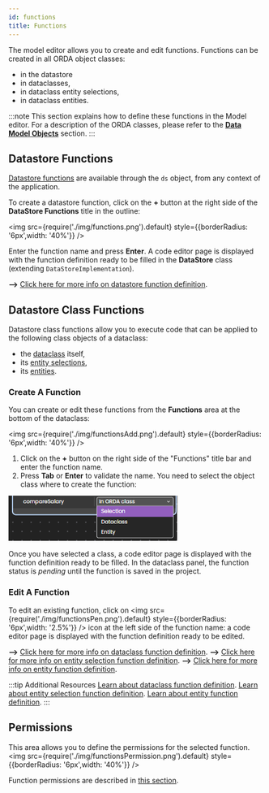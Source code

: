 ```yaml
---
id: functions
title: Functions
---
```


The model editor allows you to create and edit functions. Functions can be created in all ORDA object classes:

- in the datastore
- in dataclasses,
- in dataclass entity selections,
- in dataclass entities.

:::note
This section explains how to define these functions in the Model editor. For a description of the ORDA classes, please refer to the [**Data Model Objects**](../../../QodlyinCloud/qodlyScript/guides/data-model.md) section.
:::

## Datastore Functions

[Datastore functions](../../../QodlyinCloud/qodlyScript/guides/data-model.md#datastoreimplementation-class) are available through the `ds` object, from any context of the application.

To create a datastore function, click on the **+** button at the right side of the **DataStore Functions** title in the outline:

<img src={require('./img/functions.png').default} style={{borderRadius: '6px',width: '40%'}} />

Enter the function name and press **Enter**. A code editor page is displayed with the function definition ready to be filled in the **DataStore** class (extending `DataStoreImplementation`).

**-->** [Click here for more info on datastore function definition](../../../QodlyinCloud/qodlyScript/guides/data-model.md#datastoreimplementation-class).

## Datastore Class Functions

Datastore class functions allow you to execute code that can be applied to the following class objects of a dataclass:

- the [dataclass](../../../QodlyinCloud/qodlyScript/guides/data-model.md#dataclass) itself,
- its [entity selections](../../../QodlyinCloud/qodlyScript/guides/data-model.md#entity-selection),
- its [entities](../../../QodlyinCloud/qodlyScript/guides/data-model.md#entity).

### Create A Function

You can create or edit these functions from the **Functions** area at the bottom of the dataclass:

<img src={require('./img/functionsAdd.png').default} style={{borderRadius: '6px',width: '40%'}} />

1. Click on the **+** button on the right side of the "Functions" title bar and enter the function name.
2. Press **Tab** or **Enter** to validate the name. You need to select the object class where to create the function:

![functions](img/functions2.png)

Once you have selected a class, a code editor page is displayed with the function definition ready to be filled. In the dataclass panel, the function status is _pending_ until the function is saved in the project.

### Edit A Function

To edit an existing function, click on <img src={require('./img/functionsPen.png').default} style={{borderRadius: '6px',width: '2.5%'}} /> icon at the left side of the function name: a code editor page is displayed with the function definition ready to be edited.

**-->** [Click here for more info on dataclass function definition](../../../QodlyinCloud/qodlyScript/guides/data-model.md#dataclass).
**-->** [Click here for more info on entity selection function definition](../../../QodlyinCloud/qodlyScript/guides/data-model.md#entity-selection).
**-->** [Click here for more info on entity function definition](../../../QodlyinCloud/qodlyScript/guides/data-model.md#entity).

:::tip Additional Resources
[Learn about dataclass function definition](../../../QodlyinCloud/qodlyScript/guides/data-model.md#dataclass).
[Learn about entity selection function definition](../../../QodlyinCloud/qodlyScript/guides/data-model.md#entity-selection).
[Learn about entity function definition](../../../QodlyinCloud/qodlyScript/guides/data-model.md#entity).
:::

## Permissions

This area allows you to define the permissions for the selected function.
<img src={require('./img/functionsPermission.png').default} style={{borderRadius: '6px',width: '40%'}} />

Function permissions are described in [this section](../roles/permissionsFunctionLevel.md).
